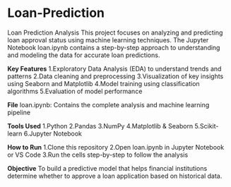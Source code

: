 # Loan-Prediction
Loan Prediction Analysis
This project focuses on analyzing and predicting loan approval status using machine learning techniques. The Jupyter Notebook loan.ipynb contains a step-by-step approach to understanding and modeling the data for accurate loan predictions.

**Key Features**
1.Exploratory Data Analysis (EDA) to understand trends and patterns
2.Data cleaning and preprocessing
3.Visualization of key insights using Seaborn and Matplotlib
4.Model training using classification algorithms
5.Evaluation of model performance

**File**
loan.ipynb: Contains the complete analysis and machine learning pipeline

**Tools Used**
1.Python
2.Pandas
3.NumPy
4.Matplotlib & Seaborn
5.Scikit-learn
6.Jupyter Notebook

**How to Run**
1.Clone this repository
2.Open loan.ipynb in Jupyter Notebook or VS Code
3.Run the cells step-by-step to follow the analysis

**Objective**
To build a predictive model that helps financial institutions determine whether to approve a loan application based on historical data.
